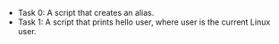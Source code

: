 * Task 0: A script that creates an alias.
* Task 1: A script that prints hello user, where user is the current Linux user.
